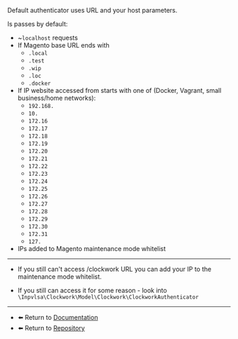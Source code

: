 Default authenticator uses URL and your host parameters.

Is passes by default:
- ~`localhost` requests
- If Magento base URL ends with
    - `.local`
    - `.test`
    - `.wip`
    - `.loc`
    - `.docker`
- If IP website accessed from starts with one of (Docker, Vagrant, small business/home networks):
    - `192.168.`
    - `10.`
    - `172.16`
    - `172.17`
    - `172.18`
    - `172.19`
    - `172.20`
    - `172.21`
    - `172.22`
    - `172.23`
    - `172.24`
    - `172.25`
    - `172.26`
    - `172.27`
    - `172.28`
    - `172.29`
    - `172.30`
    - `172.31`
    - `127.`
- IPs added to Magento maintenance mode whitelist
<hr>

- If you still can't access /clockwork URL you can add your IP to the maintenance mode whitelist.

- If you still can access it for some reason - look into `\Inpvlsa\Clockwork\Model\Clockwork\ClockworkAuthenticator`

<hr>

- ⬅️ Return to [Documentation](../readme.md)
- ⬅️ Return to [Repository](https://github.com/INPVLSA/magento-clockwork/blob/master/)
